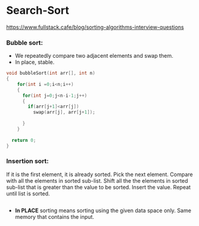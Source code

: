 # Search-Sort 

https://www.fullstack.cafe/blog/sorting-algorithms-interview-questions
### Bubble sort: 
  - We repeatedly compare two adjacent elements and swap them.
  - In place, stable.

```cpp
void bubbleSort(int arr[], int n)
{
    for(int i =0;i<n;i++)
    {
      for(int j=0;j<n-i-1;j++)
      {
        if(arr[j+1]<arr[j])
          swap(arr[j], arr[j+1]);
        
      }
    }
  
  return 0;
}
```

### Insertion sort:
If it is the first element, it is already sorted.
Pick the next element.
Compare with all the elements in sorted sub-list.
Shift all the the elements in sorted sub-list that is greater than the value to be sorted.
Insert the value.
Repeat until list is sorted.

```cpp

```

- **In PLACE** sorting means sorting using the given data space only. Same memory that contains the input.
